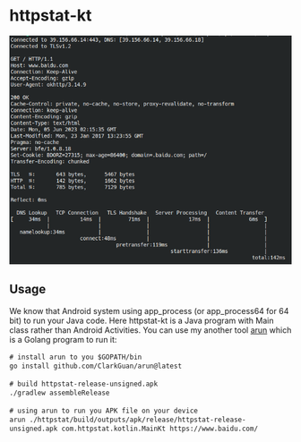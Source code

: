 # httpstat-kt

![demo-output](doc/demo-output.png)

## Usage

We know that Android system using app_process (or app_process64 for 64 bit) to run your Java code. Here httpstat-kt is a Java program with Main class rather than Android Activities. You can use my another tool [arun](https://github.com/ClarkGuan/arun) which is a Golang program to run it:

```shell
# install arun to you $GOPATH/bin
go install github.com/ClarkGuan/arun@latest

# build httpstat-release-unsigned.apk
./gradlew assembleRelease

# using arun to run you APK file on your device
arun ./httpstat/build/outputs/apk/release/httpstat-release-unsigned.apk com.httpstat.kotlin.MainKt https://www.baidu.com/
```
